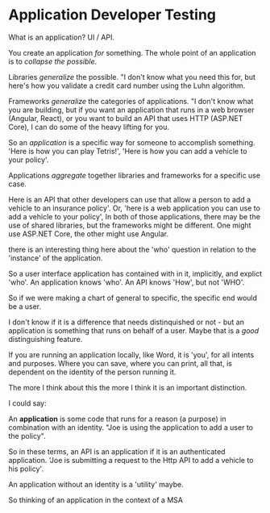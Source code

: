 # Application Developer Testing

What is an application? UI / API.

You create an application *for* something. The whole point of an application is to *collapse the possible*. 

Libraries *generalize* the possible. "I don't know what you need this for, but here's how you validate a credit card number using the Luhn algorithm.

Frameworks *generalize* the categories of applications. "I don't know what you are building, but if you want an application that runs in a web browser (Angular, React), or you want to build an API that uses HTTP (ASP.NET Core), I can do some of the heavy lifting for you.

So an *application* is a specific way for someone to accomplish something. 'Here is how you can play Tetris!', 'Here is how you can add a vehicle to your policy'.

Applications *aggregate* together libraries and frameworks for a specific use case. 

Here is an API that other developers can use that allow a person to add a vehicle to an insurance policy'. Or, 'here is a web application you can use to add a vehicle to your policy', In both of those applications, there may be the use of shared libraries, but the frameworks might be different. One might use ASP.NET Core, the other might use Angular.

there is an interesting thing here about the 'who' question in relation to the 'instance' of the application.

So a user interface application has contained with in it, implicitly, and explict 'who'. An application knows 'who'. An API knows 'How', but not 'WHO'.

So if we were making a chart of general to specific, the specific end would be a user.

I don't know if it is a difference that needs distinquished or not - but an application is something that runs on behalf of a user. Maybe that is a *good* distinguishing feature.

If you are running an application locally, like Word, it is 'you', for all intents and purposes. Where you can save, where you can print, all that, is dependent on the identity of the person running it.

The more I think about this the more I think it is an important distinction.

I could say:

An **application** is some code that runs for a reason (a purpose) in combination with an identity. "Joe is using the application to add a user to the policy".

So in these terms, an API is an application if it is an authenticated application. 'Joe is submitting a request to the Http API to add a vehicle to his policy'.

An application without an identity is a 'utility' maybe.

So thinking of an application in the context of a MSA

